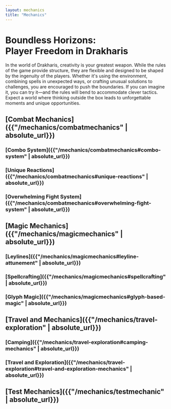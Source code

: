 ```yaml
---
layout: mechanics
title: "Mechanics"
---
```


# Boundless Horizons: <br> Player Freedom in Drakharis

<div class="description">
<p>
In the world of Drakharis, creativity is your greatest weapon. While the rules of the game provide structure, they are flexible and designed to be shaped by the ingenuity of the players. Whether it's using the environment, combining spells in unexpected ways, or crafting unusual solutions to challenges, you are encouraged to push the boundaries. If you can imagine it, you can try it—and the rules will bend to accommodate clever tactics. Expect a world where thinking outside the box leads to unforgettable moments and unique opportunities.
</p>
</div>

## [Combat Mechanics]({{"/mechanics/combatmechanics" | absolute_url}})
### [Combo System]({{"/mechanics/combatmechanics#combo-system" | absolute_url}})
### [Unique Reactions]({{"/mechanics/combatmechanics#unique-reactions" | absolute_url}})
### [Overwhelming Fight System]({{"/mechanics/combatmechanics#overwhelming-fight-system" | absolute_url}})
## [Magic Mechanics]({{"/mechanics/magicmechanics" | absolute_url}})
### [Leylines]({{"/mechanics/magicmechanics#leyline-attunement" | absolute_url}})
### [Spellcrafting]({{"/mechanics/magicmechanics#spellcrafting" | absolute_url}})
### [Glyph Magic]({{"/mechanics/magicmechanics#glyph-based-magic" | absolute_url}})
## [Travel and Mechanics]({{"/mechanics/travel-exploration" | absolute_url}})
### [Camping]({{"/mechanics/travel-exploration#camping-mechanics" | absolute_url}})
### [Travel and Exploration]({{"/mechanics/travel-exploration#travel-and-exploration-mechanics" | absolute_url}})
## [Test Mechanics]({{"/mechanics/testmechanic" | absolute_url}})
